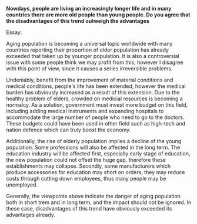 **Nowdays, people are living an increasingly longer life and in many countries there are more old people than young people. Do you agree that the disadvantages of this trend outweigh the advantages**

Essay:

Aging population is becoming a universal topic worldwide with many countries reporting their proportion of older population has already exceeded that taken up by younger population. It is also a controversial issue with some people think we may profit from this, however I disagree with this point of view,  since it causes a series irreversible problems.

Undeniably, benefit from the improvement of material conditions and medical conditions, people's life has been  extended, however the medical burden has obviously increased as a result of this extension. Due to the healthy problem of elders, crowded on medicial resources is becoming a normalcy. As a solution, government must invest more budget on this field, including adding medical instruments and expanding hospitals to accommodate the large number of people who need to go to the doctors. These budgets could have been used in other field such as high-tech and nation defence which can truly boost the economy.

Additionally, the rise of elderly population implies a decline of the young population. Some professions will also be affected in the long term. The education industry will be affected first, especially early stage of education, the new population could not offset the huge gap, therefore these establishments may collapse. Secondly, some manufacturers which produce accessories for education may short on orders, they may reduce costs through cutting down employees, thus many people may be unemployed.

Generally, the viewpoints above indicate the danger of aging population both in short trem and in long term, and the impact should not be ignored. In these case, disadvantages of this trend have obviously exceeded its advantages already.

